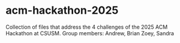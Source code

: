 # acm-hackathon-2025
Collection of files that address the 4 challenges of the 2025 ACM Hackathon at CSUSM.
Group members: Andrew, Brian Zoey, Sandra
